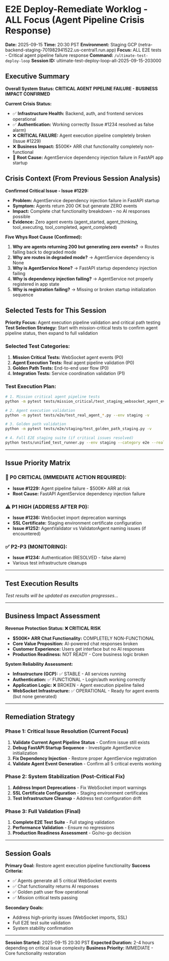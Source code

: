 # E2E Deploy-Remediate Worklog - ALL Focus (Agent Pipeline Crisis Response)
**Date:** 2025-09-15
**Time:** 20:30 PST
**Environment:** Staging GCP (netra-backend-staging-701982941522.us-central1.run.app)
**Focus:** ALL E2E tests - Critical agent pipeline failure response
**Command:** `/ultimate-test-deploy-loop`
**Session ID:** ultimate-test-deploy-loop-all-2025-09-15-203000

## Executive Summary

**Overall System Status: CRITICAL AGENT PIPELINE FAILURE - BUSINESS IMPACT CONFIRMED**

**Current Crisis Status:**
- ✅ **Infrastructure Health:** Backend, auth, and frontend services operational
- ✅ **Authentication:** Working correctly (Issue #1234 resolved as false alarm)
- ❌ **CRITICAL FAILURE:** Agent execution pipeline completely broken (Issue #1229)
- ❌ **Business Impact:** $500K+ ARR chat functionality completely non-functional
- 🚨 **Root Cause:** AgentService dependency injection failure in FastAPI app startup

## Crisis Context (From Previous Session Analysis)

**Confirmed Critical Issue - Issue #1229:**
- **Problem:** AgentService dependency injection failure in FastAPI startup
- **Symptom:** Agents return 200 OK but generate ZERO events
- **Impact:** Complete chat functionality breakdown - no AI responses possible
- **Evidence:** Zero agent events (agent_started, agent_thinking, tool_executing, tool_completed, agent_completed)

**Five Whys Root Cause (Confirmed):**
1. **Why are agents returning 200 but generating zero events?** → Routes falling back to degraded mode
2. **Why are routes in degraded mode?** → AgentService dependency is None
3. **Why is AgentService None?** → FastAPI startup dependency injection failing
4. **Why is dependency injection failing?** → AgentService not properly registered in app state
5. **Why is registration failing?** → Missing or broken startup initialization sequence

## Selected Tests for This Session

**Priority Focus:** Agent execution pipeline validation and critical path testing
**Test Selection Strategy:** Start with mission-critical tests to confirm agent pipeline status, then expand to full validation

### Selected Test Categories:
1. **Mission Critical Tests:** WebSocket agent events (P0)
2. **Agent Execution Tests:** Real agent pipeline validation (P0)
3. **Golden Path Tests:** End-to-end user flow (P0)
4. **Integration Tests:** Service coordination validation (P1)

### Test Execution Plan:
```bash
# 1. Mission critical agent pipeline tests
python -m pytest tests/mission_critical/test_staging_websocket_agent_events.py -v

# 2. Agent execution validation
python -m pytest tests/e2e/test_real_agent_*.py --env staging -v

# 3. Golden path validation
python -m pytest tests/e2e/staging/test_golden_path_staging.py -v

# 4. Full E2E staging suite (if critical issues resolved)
python tests/unified_test_runner.py --env staging --category e2e --real-services
```

---

## Issue Priority Matrix

### 🚨 P0 CRITICAL (IMMEDIATE ACTION REQUIRED):
- **Issue #1229:** Agent pipeline failure - $500K+ ARR at risk
- **Root Cause:** FastAPI AgentService dependency injection failure

### ⚠️ P1 HIGH (ADDRESS AFTER P0):
- **Issue #1236:** WebSocket import deprecation warnings
- **SSL Certificate:** Staging environment certificate configuration
- **Issue #1252:** AgentValidator vs ValidatorAgent naming issues (if encountered)

### ✅ P2-P3 (MONITORING):
- **Issue #1234:** Authentication (RESOLVED - false alarm)
- Various test infrastructure cleanups

---

## Test Execution Results

*Test results will be updated as execution progresses...*

---

## Business Impact Assessment

**Revenue Protection Status: ❌ CRITICAL RISK**
- **$500K+ ARR Chat Functionality:** COMPLETELY NON-FUNCTIONAL
- **Core Value Proposition:** AI-powered chat responses broken
- **Customer Experience:** Users get interface but no AI responses
- **Production Readiness:** NOT READY - Core business logic broken

**System Reliability Assessment:**
- **Infrastructure (GCP):** ✅ STABLE - All services running
- **Authentication:** ✅ FUNCTIONAL - Login/auth working correctly
- **Application Logic:** ❌ BROKEN - Agent execution pipeline failed
- **WebSocket Infrastructure:** ✅ OPERATIONAL - Ready for agent events (but none generated)

---

## Remediation Strategy

### Phase 1: Critical Issue Resolution (Current Focus)
1. **Validate Current Agent Pipeline Status** - Confirm issue still exists
2. **Debug FastAPI Startup Sequence** - Investigate AgentService initialization
3. **Fix Dependency Injection** - Restore proper AgentService registration
4. **Validate Agent Event Generation** - Confirm all 5 critical events working

### Phase 2: System Stabilization (Post-Critical Fix)
1. **Address Import Deprecations** - Fix WebSocket import warnings
2. **SSL Certificate Configuration** - Staging environment certificates
3. **Test Infrastructure Cleanup** - Address test configuration drift

### Phase 3: Full Validation (Final)
1. **Complete E2E Test Suite** - Full staging validation
2. **Performance Validation** - Ensure no regressions
3. **Production Readiness Assessment** - Go/no-go decision

---

## Session Goals

**Primary Goal:** Restore agent execution pipeline functionality
**Success Criteria:**
- ✅ Agents generate all 5 critical WebSocket events
- ✅ Chat functionality returns AI responses
- ✅ Golden path user flow operational
- ✅ Mission critical tests passing

**Secondary Goals:**
- Address high-priority issues (WebSocket imports, SSL)
- Full E2E test suite validation
- System stability confirmation

---

**Session Started:** 2025-09-15 20:30 PST
**Expected Duration:** 2-4 hours depending on critical issue complexity
**Business Priority:** IMMEDIATE - Core functionality restoration